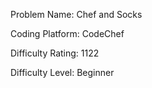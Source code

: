 Problem Name: Chef and Socks

Coding Platform: CodeChef

Difficulty Rating: 1122

Difficulty Level: Beginner

